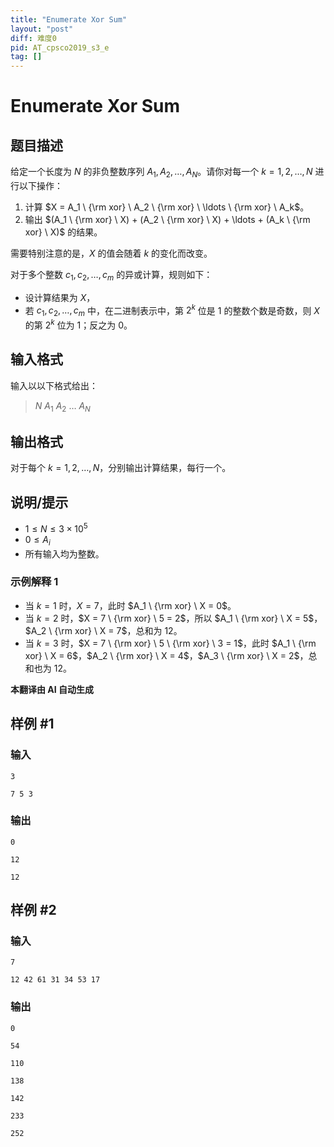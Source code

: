```yaml
---
title: "Enumerate Xor Sum"
layout: "post"
diff: 难度0
pid: AT_cpsco2019_s3_e
tag: []
---
```


# Enumerate Xor Sum

## 题目描述

给定一个长度为 $N$ 的非负整数序列 $A_1, A_2, \ldots, A_N$。请你对每一个 $k = 1, 2, \ldots, N$ 进行以下操作：

1. 计算 $X = A_1 \ {\rm xor} \ A_2 \ {\rm xor} \ \ldots \ {\rm xor} \ A_k$。
2. 输出 $(A_1 \ {\rm xor} \ X) + (A_2 \ {\rm xor} \ X) + \ldots + (A_k \ {\rm xor} \ X)$ 的结果。

需要特别注意的是，$X$ 的值会随着 $k$ 的变化而改变。

对于多个整数 $c_1, c_2, \ldots, c_m$ 的异或计算，规则如下：

- 设计算结果为 $X$，
- 若 $c_1, c_2, \ldots, c_m$ 中，在二进制表示中，第 $2^k$ 位是 $1$ 的整数个数是奇数，则 $X$ 的第 $2^k$ 位为 $1$；反之为 $0$。

## 输入格式

输入以以下格式给出：

> $N$ $A_1$ $A_2$ $\ldots$ $A_N$

## 输出格式

对于每个 $k = 1, 2, \ldots, N$，分别输出计算结果，每行一个。

## 说明/提示

- $1 \le N \le 3 \times 10^5$
- $0 \le A_i$
- 所有输入均为整数。

### 示例解释 1

- 当 $k = 1$ 时，$X = 7$，此时 $A_1 \ {\rm xor} \ X = 0$。
- 当 $k = 2$ 时，$X = 7 \ {\rm xor} \ 5 = 2$，所以 $A_1 \ {\rm xor} \ X = 5$，$A_2 \ {\rm xor} \ X = 7$，总和为 $12$。
- 当 $k = 3$ 时，$X = 7 \ {\rm xor} \ 5 \ {\rm xor} \ 3 = 1$，此时 $A_1 \ {\rm xor} \ X = 6$，$A_2 \ {\rm xor} \ X = 4$，$A_3 \ {\rm xor} \ X = 2$，总和也为 $12$。

 **本翻译由 AI 自动生成**

## 样例 #1

### 输入

```
3
7 5 3
```

### 输出

```
0
12
12
```

## 样例 #2

### 输入

```
7
12 42 61 31 34 53 17
```

### 输出

```
0
54
110
138
142
233
252
```

